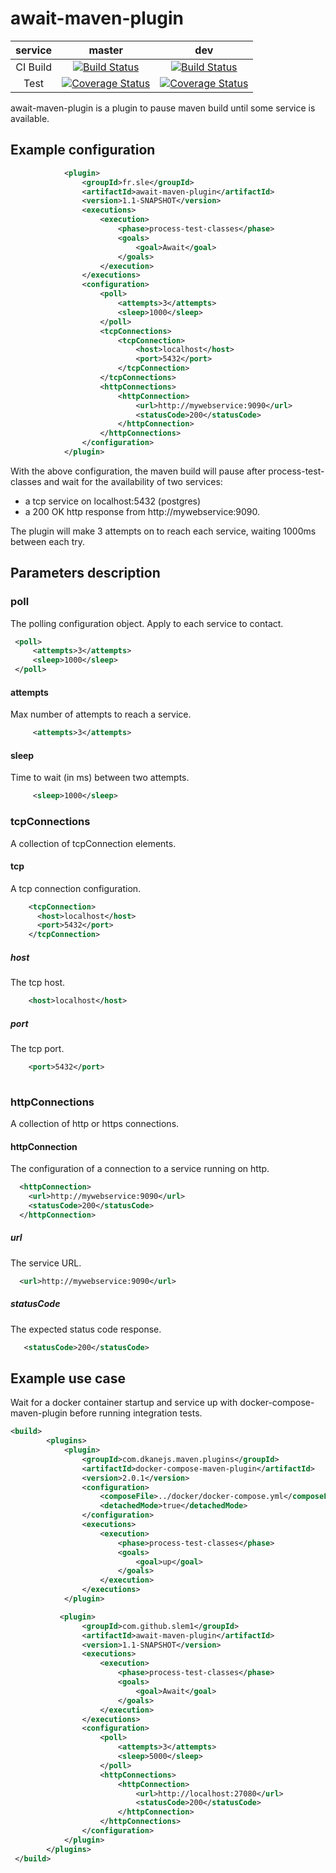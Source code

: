 # await-maven-plugin

| service | master  | dev |
| :---: | :---: | :---: |
| CI Build | [![Build Status](https://semaphoreci.com/api/v1/slem1/await-maven-plugin/branches/master/shields_badge.svg)](https://semaphoreci.com/slem1/await-maven-plugin)  | [![Build Status](https://semaphoreci.com/api/v1/slem1/await-maven-plugin/branches/dev/shields_badge.svg)](https://semaphoreci.com/slem1/await-maven-plugin)  |
| Test | [![Coverage Status](https://coveralls.io/repos/github/slem1/await-maven-plugin/badge.svg?branch=master)](https://coveralls.io/github/slem1/await-maven-plugin?branch=master) | [![Coverage Status](https://coveralls.io/repos/github/slem1/await-maven-plugin/badge.svg?branch=dev)](https://coveralls.io/github/slem1/await-maven-plugin?branch=dev)  |

await-maven-plugin is a plugin to pause maven build until some service is available.

## Example configuration

```xml
            <plugin>
                <groupId>fr.sle</groupId>
                <artifactId>await-maven-plugin</artifactId>
                <version>1.1-SNAPSHOT</version>
                <executions>
                    <execution>
                        <phase>process-test-classes</phase>
                        <goals>
                            <goal>Await</goal>
                        </goals>
                    </execution>
                </executions>
                <configuration>
                    <poll>
                        <attempts>3</attempts>
                        <sleep>1000</sleep>
                    </poll>
                    <tcpConnections>
                        <tcpConnection>
                            <host>localhost</host>
                            <port>5432</port>
                        </tcpConnection>
                    </tcpConnections>
                    <httpConnections>
                        <httpConnection>
                            <url>http://mywebservice:9090</url>
                            <statusCode>200</statusCode>
                        </httpConnection>
                    </httpConnections>    
                </configuration>
            </plugin>

```

With the above configuration, the maven build will pause after process-test-classes and wait for the availability of
two services: 

  - a tcp service on localhost:5432 (postgres)
  - a 200 OK http response from http://mywebservice:9090.

The plugin will make 3 attempts on to reach each service, waiting 1000ms between each try.

## Parameters description

### poll
The polling configuration object. Apply to each service to contact.

```xml
 <poll>
     <attempts>3</attempts>
     <sleep>1000</sleep>
 </poll>
```

#### attempts
Max number of attempts to reach a service.

```xml
     <attempts>3</attempts>
```

#### sleep
Time to wait (in ms) between two attempts.

```xml
     <sleep>1000</sleep>
```

### tcpConnections
A collection of tcpConnection elements.

#### tcp
A tcp connection configuration.

```xml
    <tcpConnection>
      <host>localhost</host>
      <port>5432</port>
    </tcpConnection>
```

##### host
The tcp host.
```xml
    <host>localhost</host>
```

##### port
The tcp port.
```xml
    <port>5432</port>
   
```

### httpConnections

A collection of http or https connections.

#### httpConnection

The configuration of a connection to a service running on http.
```xml
  <httpConnection>
    <url>http://mywebservice:9090</url>
    <statusCode>200</statusCode>
  </httpConnection>
```
##### url

The service URL.
```xml
  <url>http://mywebservice:9090</url>
```

##### statusCode

The expected status code response.
```xml
   <statusCode>200</statusCode>
```

## Example use case

Wait for a docker container startup and service up with docker-compose-maven-plugin before running integration tests.

```xml
<build>
        <plugins>
            <plugin>
                <groupId>com.dkanejs.maven.plugins</groupId>
                <artifactId>docker-compose-maven-plugin</artifactId>
                <version>2.0.1</version>
                <configuration>
                    <composeFile>../docker/docker-compose.yml</composeFile>
                    <detachedMode>true</detachedMode>
                </configuration>
                <executions>
                    <execution>
                        <phase>process-test-classes</phase>
                        <goals>
                            <goal>up</goal>
                        </goals>
                    </execution>
                </executions>
            </plugin>

           <plugin>
                <groupId>com.github.slem1</groupId>
                <artifactId>await-maven-plugin</artifactId>
                <version>1.1-SNAPSHOT</version>
                <executions>
                    <execution>
                        <phase>process-test-classes</phase>
                        <goals>
                            <goal>Await</goal>
                        </goals>
                    </execution>
                </executions>
                <configuration>
                    <poll>
                        <attempts>3</attempts>
                        <sleep>5000</sleep>
                    </poll>
                    <httpConnections>
                        <httpConnection>
                            <url>http://localhost:27080</url>
                            <statusCode>200</statusCode>
                        </httpConnection>
                    </httpConnections>
                </configuration>
            </plugin>
        </plugins> 
 </build>
 
 ```